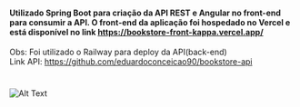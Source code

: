 #### Utilizado Spring Boot para criação da API REST e Angular no front-end para consumir a API. O front-end da aplicação foi hospedado no Vercel e está disponível no link https://bookstore-front-kappa.vercel.app/
 
Obs: Foi utilizado o Railway para deploy da API(back-end)</br>
Link API: https://github.com/eduardoconceicao90/bookstore-api
#

![Alt Text](http://g.recordit.co/faCsNo4YhT.gif)
